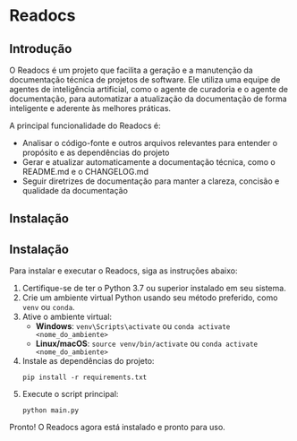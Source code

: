 # Readocs

## Introdução
O Readocs é um projeto que facilita a geração e a manutenção da documentação técnica de projetos de software. Ele utiliza uma equipe de agentes de inteligência artificial, como o agente de curadoria e o agente de documentação, para automatizar a atualização da documentação de forma inteligente e aderente às melhores práticas.

A principal funcionalidade do Readocs é:
- Analisar o código-fonte e outros arquivos relevantes para entender o propósito e as dependências do projeto
- Gerar e atualizar automaticamente a documentação técnica, como o README.md e o CHANGELOG.md
- Seguir diretrizes de documentação para manter a clareza, concisão e qualidade da documentação

## Instalação
## Instalação

Para instalar e executar o Readocs, siga as instruções abaixo:

1. Certifique-se de ter o Python 3.7 ou superior instalado em seu sistema.
2. Crie um ambiente virtual Python usando seu método preferido, como `venv` ou `conda`.
3. Ative o ambiente virtual:
   - **Windows**: `venv\Scripts\activate` ou `conda activate <nome_do_ambiente>`
   - **Linux/macOS**: `source venv/bin/activate` ou `conda activate <nome_do_ambiente>`
4. Instale as dependências do projeto:
   ```
   pip install -r requirements.txt
   ```
5. Execute o script principal:
   ```
   python main.py
   ```

Pronto! O Readocs agora está instalado e pronto para uso.
